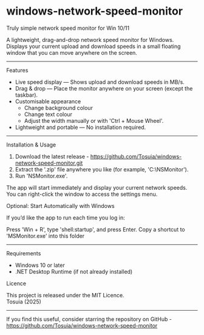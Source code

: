 # windows-network-speed-monitor
Truly simple network speed monitor for Win 10/11

A lightweight, drag-and-drop network speed monitor for Windows.  
Displays your current upload and download speeds in a small floating window that you can move anywhere on the screen.

---

 Features

- Live speed display — Shows upload and download speeds in MB/s.
- Drag & drop — Place the monitor anywhere on your screen (except the taskbar).
- Customisable appearance  
  - Change background colour  
  - Change text colour  
  - Adjust the width manually or with 'Ctrl + Mouse Wheel'.
- Lightweight and portable — No installation required.

---

 Installation & Usage

1. Download the latest release  - https://github.com/Tosuia/windows-network-speed-monitor.git
2. Extract the '.zip' file anywhere you like (for example, 'C:\NSMonitor').
3. Run 'NSMonitor.exe'.

The app will start immediately and display your current network speeds.  
You can right-click the window to access the settings menu.

Optional: Start Automatically with Windows

If you’d like the app to run each time you log in:

Press 'Win + R', type 'shell:startup', and press Enter.
Copy a shortcut to 'MSMonitor.exe' into this folder

---
 
 Requirements

- Windows 10 or later  
- .NET Desktop Runtime (if not already installed)

 Licence

This project is released under the MIT Licence.  
Tosuia (2025)

---

 If you find this useful, consider starring the repository on GitHub - https://github.com/Tosuia/windows-network-speed-monitor
